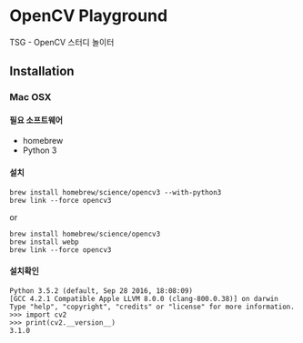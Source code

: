 # OpenCV Playground

TSG - OpenCV 스터디 놀이터

## Installation

### Mac OSX

#### 필요 소프트웨어

  * homebrew
  * Python 3

#### 설치

```
brew install homebrew/science/opencv3 --with-python3
brew link --force opencv3
```

or

```
brew install homebrew/science/opencv3
brew install webp
brew link --force opencv3
```

#### 설치확인

```
Python 3.5.2 (default, Sep 28 2016, 18:08:09) 
[GCC 4.2.1 Compatible Apple LLVM 8.0.0 (clang-800.0.38)] on darwin
Type "help", "copyright", "credits" or "license" for more information.
>>> import cv2
>>> print(cv2.__version__)
3.1.0
```
